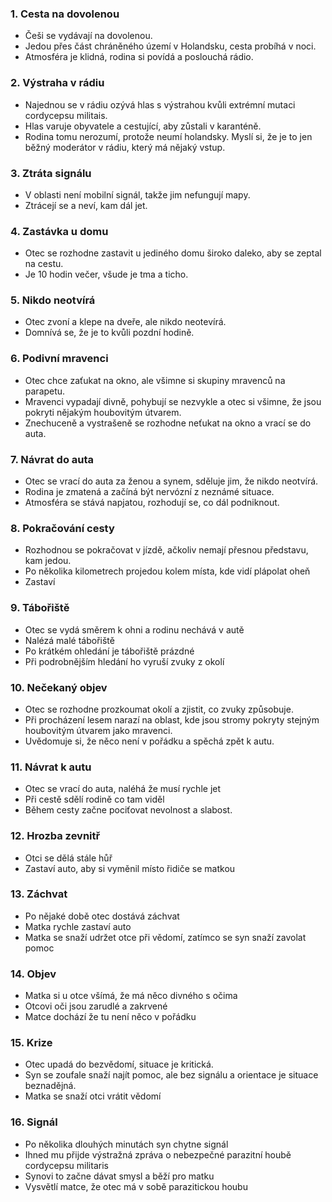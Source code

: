 ### 1. Cesta na dovolenou

- Češi se vydávají na dovolenou.
- Jedou přes část chráněného území v Holandsku, cesta probíhá v noci.
- Atmosféra je klidná, rodina si povídá a poslouchá rádio.

### 2. Výstraha v rádiu

- Najednou se v rádiu ozývá hlas s výstrahou kvůli extrémní mutaci cordycepsu militais.
- Hlas varuje obyvatele a cestující, aby zůstali v karanténě.
- Rodina tomu nerozumí, protože neumí holandsky. Myslí si, že je to jen běžný moderátor v rádiu, který má nějaký vstup.

### 3. Ztráta signálu

- V oblasti není mobilní signál, takže jim nefungují mapy.
- Ztrácejí se a neví, kam dál jet.

### 4. Zastávka u domu

- Otec se rozhodne zastavit u jediného domu široko daleko, aby se zeptal na cestu.
- Je 10 hodin večer, všude je tma a ticho.

### 5. Nikdo neotvírá

- Otec zvoní a klepe na dveře, ale nikdo neotevírá.
- Domnívá se, že je to kvůli pozdní hodině.

### 6. Podivní mravenci

- Otec chce zaťukat na okno, ale všimne si skupiny mravenců na parapetu.
- Mravenci vypadají divně, pohybují se nezvykle a otec si všimne, že jsou pokryti nějakým houbovitým útvarem.
- Znechuceně a vystrašeně se rozhodne neťukat na okno a vrací se do auta.

### 7. Návrat do auta

- Otec se vrací do auta za ženou a synem, sděluje jim, že nikdo neotvírá.
- Rodina je zmatená a začíná být nervózní z neznámé situace.
- Atmosféra se stává napjatou, rozhodují se, co dál podniknout.

### 8. Pokračování cesty

- Rozhodnou se pokračovat v jízdě, ačkoliv nemají přesnou představu, kam jedou.
- Po několika kilometrech projedou kolem místa, kde vidí plápolat oheň
- Zastaví

### 9. Tábořiště

- Otec se vydá směrem k ohni a rodinu nechává v autě
- Nalézá malé tábořiště
- Po krátkém ohledání je tábořiště prázdné
- Při podrobnějším hledání ho vyruší zvuky z okolí

### 10. Nečekaný objev

- Otec se rozhodne prozkoumat okolí a zjistit, co zvuky způsobuje.
- Při procházení lesem narazí na oblast, kde jsou stromy pokryty stejným houbovitým útvarem jako mravenci.
- Uvědomuje si, že něco není v pořádku a spěchá zpět k autu.

### 11. Návrat k autu

- Otec se vrací do auta, naléhá že musí rychle jet
- Při cestě sdělí rodině co tam viděl
- Během cesty začne pociťovat nevolnost a slabost.

### 12. Hrozba zevnitř

- Otci se dělá stále hůř
- Zastaví auto, aby si vyměnil místo řidiče se matkou

### 13. Záchvat

- Po nějaké době otec dostává záchvat
- Matka rychle zastaví auto
- Matka se snaží udržet otce při vědomí, zatímco se syn snaží zavolat pomoc

### 14. Objev

- Matka si u otce všímá, že má něco divného s očima
- Otcovi oči jsou zarudlé a zakrvené
- Matce dochází že tu není něco v pořádku

### 15. Krize

- Otec upadá do bezvědomí, situace je kritická.
- Syn se zoufale snaží najít pomoc, ale bez signálu a orientace je situace beznadějná.
- Matka se snaží otci vrátit vědomí

### 16. Signál

- Po několika dlouhých minutách syn chytne signál
- Ihned mu přijde výstražná zpráva o nebezpečné parazitní houbě cordycepsu militaris
- Synovi to začne dávat smysl a běží pro matku
- Vysvětlí matce, že otec má v sobě parazitickou houbu